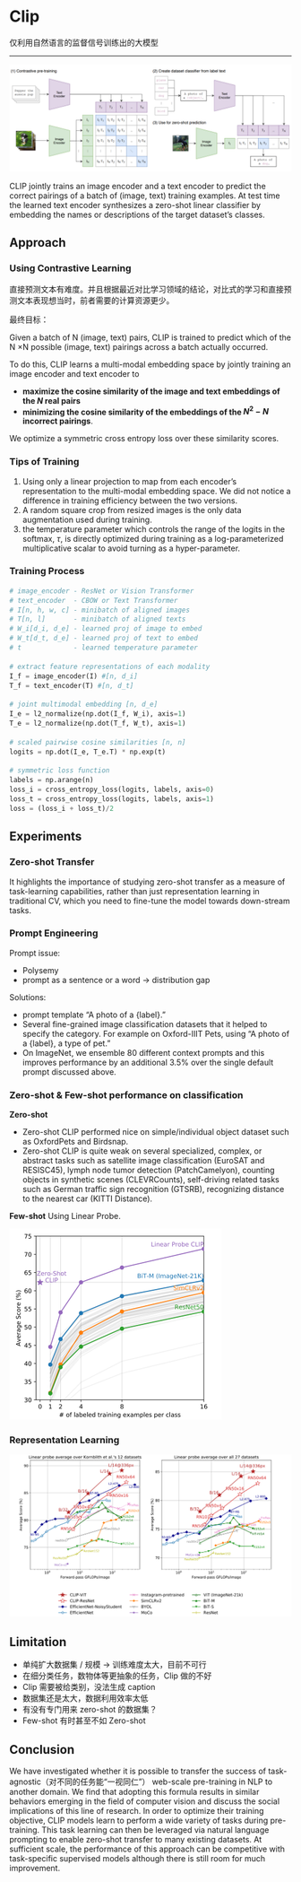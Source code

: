 # Clip

仅利用自然语言的监督信号训练出的大模型

---

![](clip.png)

CLIP jointly trains an image encoder and a text encoder to predict the correct pairings of a batch of (image, text) training examples. At test time the learned text encoder synthesizes a zero-shot linear classifier by embedding the names or descriptions of the target dataset’s classes.

## Approach

### Using Contrastive Learning

直接预测文本有难度。并且根据最近对比学习领域的结论，对比式的学习和直接预测文本表现想当时，前者需要的计算资源更少。

最终目标：

Given a batch of N (image, text) pairs, CLIP is trained to predict which of the N ×N possible (image, text) pairings across a batch actually occurred. 

To do this, CLIP learns a multi-modal embedding space by jointly training an image encoder and text encoder to 
- **maximize the cosine similarity of the image and text embeddings of the $N$ real pairs** 
- **minimizing the cosine similarity of the embeddings of the $N^2 - N$ incorrect pairings**.

We optimize a symmetric cross entropy loss over these similarity scores.

### Tips of Training

1. Using only a linear projection to map from each encoder’s representation to the multi-modal embedding space. We did not notice a difference in training efficiency between the two versions.
2. A random square crop from resized images is the only data augmentation used during training.
3. the temperature parameter which controls the range of the logits in the softmax, $τ$, is directly optimized during training as a log-parameterized multiplicative scalar to avoid turning as a hyper-parameter.

### Training Process

```python
# image_encoder - ResNet or Vision Transformer
# text_encoder  - CBOW or Text Transformer
# I[n, h, w, c] - minibatch of aligned images
# T[n, l]       - minibatch of aligned texts
# W_i[d_i, d_e] - learned proj of image to embed
# W_t[d_t, d_e] - learned proj of text to embed
# t             - learned temperature parameter

# extract feature representations of each modality
I_f = image_encoder(I) #[n, d_i]
T_f = text_encoder(T) #[n, d_t]

# joint multimodal embedding [n, d_e]
I_e = l2_normalize(np.dot(I_f, W_i), axis=1)
T_e = l2_normalize(np.dot(T_f, W_t), axis=1)

# scaled pairwise cosine similarities [n, n]
logits = np.dot(I_e, T_e.T) * np.exp(t)

# symmetric loss function
labels = np.arange(n)
loss_i = cross_entropy_loss(logits, labels, axis=0)
loss_t = cross_entropy_loss(logits, labels, axis=1)
loss = (loss_i + loss_t)/2
```

## Experiments

### Zero-shot Transfer

It highlights the importance of studying zero-shot transfer as a measure of task-learning capabilities, rather than just representation learning in traditional CV, which you need to fine-tune the model towards down-stream tasks.

### Prompt Engineering

Prompt issue:
- Polysemy
- prompt as a sentence or a word -> distribution gap

Solutions:
- prompt template “A photo of a {label}.”
- Several fine-grained image classification datasets that it helped to specify the category. For example on Oxford-IIIT Pets, using “A photo of a {label}, a type of pet.”
- On ImageNet, we ensemble 80 different context prompts and this improves performance by an additional 3.5% over the single default prompt discussed above.

### Zero-shot & Few-shot performance on classification

**Zero-shot**

- Zero-shot CLIP performed nice on simple/individual object dataset such as OxfordPets and Birdsnap.
- Zero-shot CLIP is quite weak on several specialized, complex, or abstract tasks such as satellite image classification (EuroSAT and RESISC45), lymph node tumor detection (PatchCamelyon), counting objects in synthetic scenes (CLEVRCounts), self-driving related tasks such as German traffic sign recognition (GTSRB), recognizing distance to the nearest car (KITTI Distance).

**Few-shot** Using Linear Probe.

<img src="few-shot.png" style="zoom: 50%;" />

### Representation Learning

<img src="linear-probe.png" style="zoom:67%;" />

## Limitation

- 单纯扩大数据集 / 规模 -> 训练难度太大，目前不可行
- 在细分类任务，数物体等更抽象的任务，Clip 做的不好
- Clip 需要被给类别，没法生成 caption
- 数据集还是太大，数据利用效率太低
- 有没有专门用来 zero-shot 的数据集？
- Few-shot 有时甚至不如 Zero-shot

## Conclusion

We have investigated whether it is possible to transfer the success of task-agnostic（对不同的任务能“一视同仁”） web-scale pre-training in NLP to another domain. We find that adopting this formula results in similar behaviors emerging in the field of computer vision and discuss the social implications of this line of research. In order to optimize their training objective, CLIP models learn to perform a wide variety of tasks during pre-training. This task learning can then be leveraged via natural language prompting to enable zero-shot transfer to many existing datasets. At sufficient scale, the performance of this approach can be competitive with task-specific supervised models although there is still room for much improvement.
